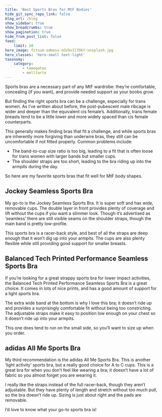 ```yaml
---
title: 'Best Sports Bras for MtF Bodies'
hide_git_sync_repo_link: false
blog_url: /blog
show_sidebar: true
show_breadcrumbs: true
show_pagination: true
hide_from_post_list: false
feed:
    limit: 10
hero_image: fitsum-admasu-oGv9xIl7DkY-unsplash.jpg
hero_classes: 'hero-small text-light'
taxonomy:
    category:
        - tamogatas
        - melltarto
---
```


Sports bras are a necessary part of any MtF wardrobe: they’re comfortable, concealing (if you want), and provide needed support as your boobs grow.

But finding the right sports bra can be a challenge, especially for trans women. As I’ve written about before, the post-pubescent male ribcage is wider and deeper than the equivalent cis female’s. Additionally, trans female breasts tend to be a little lower and more widely spaced than cis female counterparts.

This generally makes finding bras that fit a challenge, and while sports bras are inherently more forgiving than underwire bras, they still can be uncomfortable if not fitted properly. Common problems include:

* The band-to-cup size ratio is too big, leading to a fit that is often loose for trans women with larger bands but smaller cups.
* The shoulder straps are too short, leading to the bra riding up into the armpits during the day.

So here are my favorite sports bras that fit well for MtF body shapes.

## Jockey Seamless Sports Bra
My go-to is the Jockey Seamless Sports Bra. It is super soft and has wide, removable cups. The double layer in front provides plenty of coverage and lift without the cups if you want a slimmer look. Though it’s advertised as ‘seamless’ there are still visible seams on the shoulder straps, though the main band is pretty low-profile.

This sports bra is a racer-back style, and best of all the straps are deep enough that it won’t dig up into your armpits. The cups are also plenty flexible while still providing good support for smaller breasts.

## Balanced Tech Printed Performance Seamless Sports Bra
If you’re looking for a great strappy sports bra for lower impact activities, the Balanced Tech Printed Performance Seamless Sports Bra is a great choice. It comes in lots of nice prints, and has a good amount of support for a light sports bra.

The extra wide band at the bottom is why I love this bra; it doesn’t ride up and provides a surprisingly comfortable fit without being too constricting. The adjustable straps make it easy to position low enough on your chest so it doesn’t ride up into your armpits.

This one does tend to run on the small side, so you’ll want to size up when you order.

## adidas All Me Sports Bra

My third recommendation is the adidas All Me Sports Bra. This is another ‘light activity’ sports bra, but a really good choice for A to C cups. This is a great bra for when you don’t feel like wearing a bra; it doesn’t have a lot of fabric so you almost forget you are wearing it.

I really like the straps instead of the full racer-back, though they aren’t adjustable. But they have plenty of length and stretch without too much pull, so the bra doesn’t ride up. Sizing is just about right and the pads are removable.

I’d love to know what your go-to sports bra is!